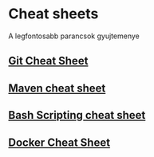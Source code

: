 # Cheat sheets

A legfontosabb parancsok gyujtemenye

## [Git Cheat Sheet](https://services.github.com/on-demand/downloads/github-git-cheat-sheet.pdf)

## [Maven cheat sheet](http://files.zeroturnaround.com/pdf/Maven-cheat-sheet.pdf)

## [Bash Scripting cheat sheet](https://devhints.io/bash)

## [Docker Cheat Sheet](https://github.com/wsargent/docker-cheat-sheet)
